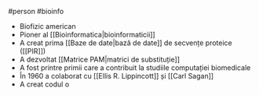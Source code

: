 #person #bioinfo
- Biofizic american
- Pioner al [[Bioinformatica|bioinformaticii]]
- A creat prima [[Baze de date|bază de date]] de secvențe proteice ([[PIR]]) 
- A dezvoltat [[Matrice PAM|matrici de substituție]]
- A fost printre primii care a contribuit la studiile computației biomedicale
- În 1960 a colaborat cu [[Ellis R. Lippincott]] și [[Carl Sagan]]
- A creat codul o